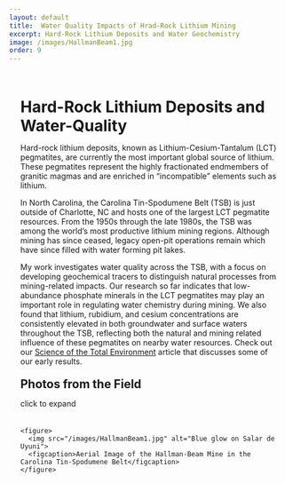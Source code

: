 ```yaml
---
layout: default
title:  Water Quality Impacts of Hrad-Rock Lithium Mining
excerpt: Hard-Rock Lithium Deposits and Water Geochemistry
image: /images/HallmanBeam1.jpg
order: 9
---
```

<style>
/* Page container so content isn't flush against the window */
.page-content {
  max-width: 980px;    /* readable column width */
  margin: 0 auto;      /* center on larger screens */
  padding: 28px 20px;  /* breathing room on mobile & desktop */
  box-sizing: border-box;
}

/* Optional: nicer typography spacing for headings & paragraphs */
.page-content h1,
.page-content h2,
.page-content h3 {
  margin-top: 1.25rem;
  margin-bottom: 0.6rem;
}

/* Gallery grid: responsive 1-3 columns */
.gallery-grid {
  display: grid;
  grid-template-columns: repeat(auto-fit, minmax(220px, 1fr));
  gap: 16px;
  margin: 1.25rem 0 2rem;
}

/* Figure styling */
.gallery-grid figure {
  margin: 0;
  background: #fff;
  border-radius: 8px;
  overflow: hidden;
  border: 1px solid rgba(0,0,0,0.06);
  box-shadow: 0 1px 6px rgba(0,0,0,0.06);
  display: flex;
  flex-direction: column;
}

.gallery-grid img {
  width: 100%;
  height: 180px;
  object-fit: cover;
  display: block;
}

/* Caption styling */
.gallery-grid figcaption {
  padding: 0.5rem 0.75rem;
  font-size: 0.92rem;
  color: #333;
  line-height: 1.3;
}

/* Make sure long code/links wrap inside the container */
.page-content p, .page-content a {
  word-break: break-word;
}
</style>

<div class="page-content">

  <!-- Use HTML headings inside an HTML wrapper so they render correctly -->
  <h1>Hard-Rock Lithium Deposits and Water-Quality</h1>
<p>
Hard-rock lithium deposits, known as Lithium-Cesium-Tantalum (LCT) pegmatites, are currently the most important global source of lithium. These pegmatites represent the highly fractionated endmembers of granitic magmas and are enriched in “incompatible” elements such as lithium.
</p>
<p>
In North Carolina, the Carolina Tin-Spodumene Belt (TSB) is just outside of Charlotte, NC and hosts one of the largest LCT pegmatite resources. From the 1950s through the late 1980s, the TSB was among the world’s most productive lithium mining regions. Although mining has since ceased, legacy open-pit operations remain which have since filled with water forming pit lakes.
</p>
<p>
My work investigates water quality across the TSB, with a focus on developing geochemical tracers to distinguish natural processes from mining-related impacts. Our research so far indicates that low-abundance phosphate minerals in the LCT pegmatites may play an important role in regulating water chemistry during mining. We also found that lithium, rubidium, and cesium concentrations are consistently elevated in both groundwater and surface waters throughout the TSB, reflecting both the natural and mining related influence of these pegmatites on nearby water resources. Check out our <a href="[https://doi.org/10.1021/acs.estlett.4c01124](https://doi.org/10.1016/j.scitotenv.2024.177281)" target="_blank" rel="noopener">Science of the Total Environment</a> article that discusses some of our early results.
</p>
 

  <h2>Photos from the Field</h2>
  <p>click to expand</p>

  <!-- Responsive gallery: add as many <figure> blocks as you want -->
  <div class="gallery-grid">

    <figure>
      <img src="/images/HallmanBeam1.jpg" alt="Blue glow on Salar de Uyuni">
      <figcaption>Aerial Image of the Hallman-Beam Mine in the Carolina Tin-Spodumene Belt</figcaption>
    </figure>
    

  </div> <!-- /.gallery-grid -->

  <!-- Lightbox overlay element -->
  <div class="lightbox" id="lightbox">
    <img src="" alt="Full size image">
  </div>

</div> <!-- /.page-content -->

<style>
/* Lightbox overlay */
.lightbox {
  display: none;
  position: fixed;
  z-index: 9999;
  top: 0; left: 0; right: 0; bottom: 0;
  background: rgba(0,0,0,0.85);
  justify-content: center;
  align-items: center;
}
.lightbox img {
  max-width: 90%;
  max-height: 90%;
  border-radius: 6px;
  box-shadow: 0 4px 20px rgba(0,0,0,0.5);
}
</style>

<script>
document.querySelectorAll('.gallery-grid img').forEach(img => {
  img.addEventListener('click', () => {
    const lightbox = document.getElementById('lightbox');
    lightbox.style.display = 'flex';
    lightbox.querySelector('img').src = img.src;
  });
});

document.getElementById('lightbox').addEventListener('click', () => {
  document.getElementById('lightbox').style.display = 'none';
});
</script>

